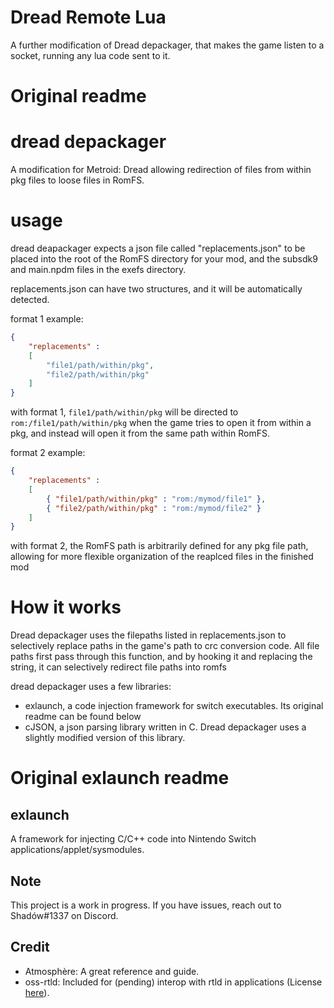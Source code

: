 # Dread Remote Lua
A further modification of Dread depackager, that makes the game listen to a socket, running any lua code sent to it.

# Original readme 
# dread depackager
A modification for Metroid: Dread allowing redirection of files from within pkg files to loose files in RomFS.

# usage
dread deapackager expects a json file called "replacements.json" to be placed into the root of the RomFS directory for your mod, and the subsdk9 and main.npdm files in the exefs directory.

replacements.json can have two structures, and it will be automatically detected.

format 1 example:
```json
{
	"replacements" :
	[
		"file1/path/within/pkg",
		"file2/path/within/pkg"
	]
}
```

with format 1, `file1/path/within/pkg` will be directed to `rom:/file1/path/within/pkg` when the game tries to open it from within a pkg, and instead will open it from the same path within RomFS.

format 2 example:
```json
{
	"replacements" :
	[
		{ "file1/path/within/pkg" : "rom:/mymod/file1" },
		{ "file2/path/within/pkg" : "rom:/mymod/file2" }
	]
}
```

with format 2, the RomFS path is arbitrarily defined for any pkg file path, allowing for more flexible organization of the reaplced files in the finished mod

# How it works
Dread depackager uses the filepaths listed in replacements.json to selectively replace paths in the game's path to crc conversion code. 
All file paths first pass through this function, and by hooking it and replacing the string, it can selectively redirect file paths into romfs

dread depackager uses a few libraries:
 - exlaunch, a code injection framework for switch executables. Its original readme can be found below 
 - cJSON, a json parsing library written in C. Dread depackager uses a slightly modified version of this library.

# Original exlaunch readme 
## exlaunch
A framework for injecting C/C++ code into Nintendo Switch applications/applet/sysmodules.

## Note
This project is a work in progress. If you have issues, reach out to Shadów#1337 on Discord.

## Credit
- Atmosphère: A great reference and guide.
- oss-rtld: Included for (pending) interop with rtld in applications (License [here](https://github.com/shadowninja108/exlaunch/blob/main/source/lib/reloc/rtld/LICENSE.txt)).
